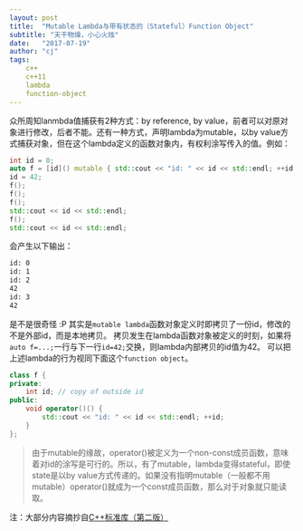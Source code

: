 ```yaml
---
layout: post
title:  "Mutable Lambda与带有状态的（Stateful）Function Object"
subtitle: "天干物燥，小心火烛"
date:   "2017-07-19" 
author: "cj"
tags:
    c++
    c++11
    lambda
    function-object
---
```


众所周知lanmbda值捕获有2种方式：by reference, by value，前者可以对原对象进行修改，后者不能。还有一种方式，声明lambda为mutable，以by value方式捕获对象，但在这个lambda定义的函数对象内，有权利涂写传入的值。例如：

```cpp
int id = 0;
auto f = [id]() mutable { std::cout << "id: " << id << std::endl; ++id; };
id = 42;
f();
f();
f();
std::cout << id << std::endl;
f();
std::cout << id << std::endl;
```

会产生以下输出：

```bash
id: 0
id: 1
id: 2
42
id: 3
42
```

是不是很奇怪 :P
其实是`mutable lambda`函数对象定义时即拷贝了一份id，修改的不是外部id，而是本地拷贝。
拷贝发生在lambda函数对象被定义的时刻，如果将`auto f=...;`一行与下一行`id=42;`交换，则lambda内部拷贝的id值为42。
可以把上述lambda的行为视同下面这个`function object`。

```cpp
class f {
private:
    int id; // copy of outside id
public:
    void operator()() {
        std::cout << "id: " << id << std::endl; ++id;
    }
};
```

>由于mutable的缘故，operator()被定义为一个non-const成员函数，意味着对id的涂写是可行的。所以，有了mutable，lambda变得stateful，即使state是以by value方式传递的。如果没有指明mutable（一般都不用mutable）operator()就成为一个const成员函数，那么对于对象就只能读取。

注：大部分内容摘抄自[C++标准库（第二版）](https://item.jd.com/11706352.html)
